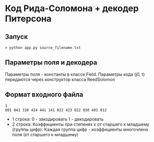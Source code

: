 # Код Рида-Соломона + декодер Питерсона

## Запуск
```
> python app.py source_filename.txt
```

## Параметры поля и декодера
Параметры поля - константы в классе Field.
Параметры кода (j0, t) передаются через конструктор класса ReedSolomon

## Формат входного файла
```
1
001 041 310 424 441 141 022 423 022 030 401 012
```
* 1 строка:
0 - закодировать
1 - декодировать
* 2 строка:
Коэффициенты при степенях х от старшего к младшему (группы цифр).
Каждая группа цифр - коэффициенты многочлена поля (от старшего к младшему)



